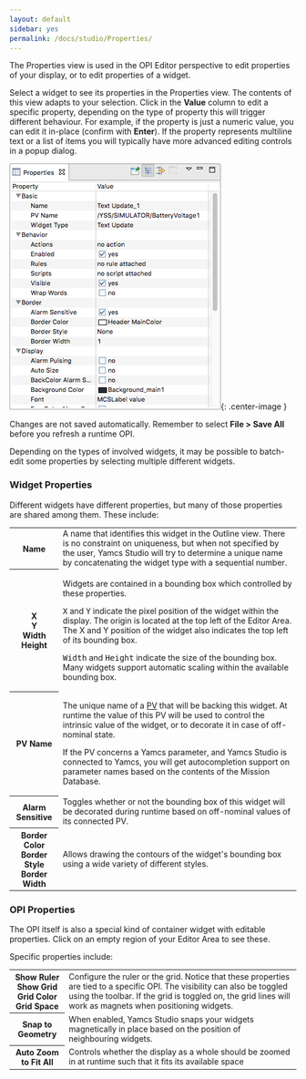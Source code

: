 ```yaml
---
layout: default
sidebar: yes
permalink: /docs/studio/Properties/
---
```


The Properties view is used in the OPI Editor perspective to edit properties of your display, or to edit properties of a widget.

Select a widget to see its properties in the Properties view. The contents of this view adapts to your selection. Click in the **Value** column to edit a specific property, depending on the type of property this will trigger different behaviour. For example, if the property is just a numeric value, you can edit it in-place (confirm with **Enter**). If the property represents multiline text or a list of items you will typically have more advanced editing controls in a popup dialog.

![Properties](/assets/studio/properties.png){: .center-image }

<div class="hint">
    Changes are not saved automatically. Remember to select <strong>File > Save All</strong> before you refresh a runtime OPI. 
</div>

Depending on the types of involved widgets, it may be possible to batch-edit some properties by selecting multiple different widgets.

### Widget Properties

Different widgets have different properties, but many of those properties are shared among them. These include:

<table class="inline">
    <tr>
        <th class="code">Name</th>
        <td>A name that identifies this widget in the Outline view. There is no constraint on uniqueness, but when not specified by the user, Yamcs Studio will try to determine a unique name by concatenating the widget type with a sequential number.</td>
    </tr>
    <tr>
        <th class="code">X<br>Y<br>Width<br>Height</th>
        <td>
            <p>Widgets are contained in a bounding box which controlled by these properties.</p>
            <p><tt>X</tt> and <tt>Y</tt> indicate the pixel position of the widget within the display. The origin is located at the top left of the Editor Area. The X and Y position of the widget also indicates the top left of its bounding box.</p>
            <p><tt>Width</tt> and <tt>Height</tt> indicate the size of the bounding box. Many widgets support automatic scaling within the available bounding box.</p>
        </td>
    </tr>
    <tr>
        <th class="code">PV Name</th>
        <td>
            <p>The unique name of a <a href="/docs/studio/Processed_Variables/">PV</a> that will be backing this widget. At runtime the value of this PV will be used to control the intrinsic value of the widget, or to decorate it in case of off-nominal state.</p>
            <p>If the PV concerns a Yamcs parameter, and Yamcs Studio is connected to Yamcs, you will get autocompletion support on parameter names based on the contents of the Mission Database.</p>
        </td>
    </tr>
    <tr>
        <th class="code">Alarm Sensitive</th>
        <td>Toggles whether or not the bounding box of this widget will be decorated during runtime based on off-nominal values of its connected PV.</td>
    </tr>
    <tr>
        <th class="code">Border Color<br>Border Style<br>Border Width</th>
        <td>Allows drawing the contours of the widget's bounding box using a wide variety of different styles.</td>
    </tr>
</table>

### OPI Properties
The OPI itself is also a special kind of container widget with editable properties. Click on an empty region of your Editor Area to see these.

Specific properties include:

<table class="inline">
    <tr>
        <th class="code">Show Ruler<br>Show Grid<br>Grid Color<br>Grid Space</th>
        <td>Configure the ruler or the grid. Notice that these properties are tied to a specific OPI. The visibility can also be toggled using the toolbar. If the grid is toggled on, the grid lines will work as magnets when positioning widgets.</td>
    </tr>
    <tr>
        <th class="code">Snap to Geometry</th>
        <td>When enabled, Yamcs Studio snaps your widgets magnetically in place based on the position of neighbouring widgets.</td>
    </tr>
    <tr>
        <th class="code">Auto Zoom to Fit All</th>
        <td>Controls whether the display as a whole should be zoomed in at runtime such that it fits its available space</td>
    </tr>
</table>
